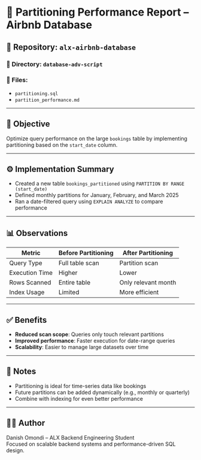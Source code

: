 # 🧩 Partitioning Performance Report – Airbnb Database

## 📁 Repository: `alx-airbnb-database`
### 📂 Directory: `database-adv-script`
### 📄 Files:
- `partitioning.sql`
- `partition_performance.md`

---

## 🎯 Objective

Optimize query performance on the large `bookings` table by implementing partitioning based on the `start_date` column.

---

## ⚙️ Implementation Summary

- Created a new table `bookings_partitioned` using `PARTITION BY RANGE (start_date)`
- Defined monthly partitions for January, February, and March 2025
- Ran a date-filtered query using `EXPLAIN ANALYZE` to compare performance

---

## 📊 Observations

| Metric                     | Before Partitioning | After Partitioning |
|----------------------------|----------------------|---------------------|
| Query Type                 | Full table scan      | Partition scan      |
| Execution Time            | Higher               | Lower               |
| Rows Scanned              | Entire table         | Only relevant month |
| Index Usage               | Limited              | More efficient      |

---

## ✅ Benefits

- **Reduced scan scope**: Queries only touch relevant partitions
- **Improved performance**: Faster execution for date-range queries
- **Scalability**: Easier to manage large datasets over time

---

## 🧠 Notes

- Partitioning is ideal for time-series data like bookings
- Future partitions can be added dynamically (e.g., monthly or quarterly)
- Combine with indexing for even better performance

---

## 👨‍💻 Author

Danish Omondi – ALX Backend Engineering Student  
Focused on scalable backend systems and performance-driven SQL design.
